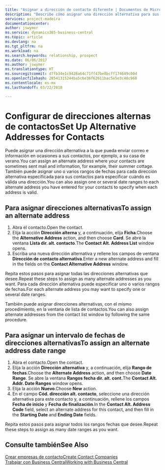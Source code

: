 ```yaml
---
title: "Asignar a dirección de contacto diferente | Documentos de Microsoft"
description: "Describe cómo asignar una dirección alternativa para sus contactos o clientes potenciales, a la que a veces se envía información."
services: project-madeira
documentationcenter: 
author: jswymer
ms.service: dynamics365-business-central
ms.topic: article
ms.devlang: na
ms.tgt_pltfrm: na
ms.workload: na
ms.search.keywords: relationship, prospect
ms.date: 06/06/2017
ms.author: jswymer
ms.translationtype: HT
ms.sourcegitcommit: d7fb34e1c9428a64c71ff47be8bcff174649c00d
ms.openlocfilehash: 28541315244ba5c6e36f62611bac5e5e3c48c960
ms.contentlocale: es-mx
ms.lasthandoff: 03/22/2018

---
```

# <a name="set-up-alternative-addresses-for-contacts"></a><span data-ttu-id="ec119-103">Configurar de direcciones alternas de contactos</span><span class="sxs-lookup"><span data-stu-id="ec119-103">Set Up Alternative Addresses for Contacts</span></span>
<span data-ttu-id="ec119-104">Puede asignar una dirección alternativa a la que pueda enviar correo e información en ocasiones a sus contactos, por ejemplo, a su casa de verano.</span><span class="sxs-lookup"><span data-stu-id="ec119-104">You can assign an alternate address where your contacts are sometimes sent mail and information, for example, their summer cottage.</span></span> <span data-ttu-id="ec119-105">También puede asignar uno o varios rangos de fechas para cada dirección alternativa especificada para sus contactos para especificar cuándo es válida una dirección.</span><span class="sxs-lookup"><span data-stu-id="ec119-105">You can also assign one or several date ranges to each alternate address you have entered for your contacts to specify when each address is valid.</span></span>

## <a name="to-assign-an-alternate-address"></a><span data-ttu-id="ec119-106">Para asignar direcciones alternativas</span><span class="sxs-lookup"><span data-stu-id="ec119-106">To assign an alternate address</span></span>
1. <span data-ttu-id="ec119-107">Abra el contacto.</span><span class="sxs-lookup"><span data-stu-id="ec119-107">Open the contact.</span></span>
2. <span data-ttu-id="ec119-108">Elija la acción **Dirección alterna** y, a continuación, elija **Ficha**.</span><span class="sxs-lookup"><span data-stu-id="ec119-108">Choose the **Alternative Address** action, and then choose **Card**.</span></span> <span data-ttu-id="ec119-109">Se abre la ventana **Lista dir. alt. contacto**.</span><span class="sxs-lookup"><span data-stu-id="ec119-109">The **Contact Alt. Address List** window opens.</span></span>
3. <span data-ttu-id="ec119-110">Escriba una nueva dirección alternativa y rellene los campos de ventana **Dirección de contacto alternativa**.</span><span class="sxs-lookup"><span data-stu-id="ec119-110">Enter a new alternate address and fill in the fields on the **Contact Alternative Address** window.</span></span>

<span data-ttu-id="ec119-111">Repita estos pasos para asignar todas las direcciones alternativas que desee.</span><span class="sxs-lookup"><span data-stu-id="ec119-111">Repeat these steps to assign as many alternate addresses as you want.</span></span> <span data-ttu-id="ec119-112">Para cada dirección alternativa puede especificar uno o varios rangos de fechas.</span><span class="sxs-lookup"><span data-stu-id="ec119-112">For each alternate address you may want to specify one or several date ranges.</span></span>

<span data-ttu-id="ec119-113">También puede asignar direcciones alternativas, con el mismo procedimiento, en la ventana de lista de contactos.</span><span class="sxs-lookup"><span data-stu-id="ec119-113">You can also assign alternate addresses from the contact list window by following the same procedure.</span></span>

## <a name="to-assign-an-alternate-address-date-range"></a><span data-ttu-id="ec119-114">Para asignar un intervalo de fechas de direcciones alternativas</span><span class="sxs-lookup"><span data-stu-id="ec119-114">To assign an alternate address date range</span></span>
1. <span data-ttu-id="ec119-115">Abra el contacto.</span><span class="sxs-lookup"><span data-stu-id="ec119-115">Open the contact.</span></span>
2. <span data-ttu-id="ec119-116">Elija la acción **Dirección alternativa** y, a continuación, elija **Rango de fechas**.</span><span class="sxs-lookup"><span data-stu-id="ec119-116">Choose the **Alternate Address** action, and then choose **Date Range**.</span></span> <span data-ttu-id="ec119-117">Se abre la ventana **Rangos fecha dir. alt. cont.**</span><span class="sxs-lookup"><span data-stu-id="ec119-117">The **Contact Alt. Addr. Date Ranges** window opens.</span></span>
3. <span data-ttu-id="ec119-118">Elija la acción **Nuevo**.</span><span class="sxs-lookup"><span data-stu-id="ec119-118">Choose **New** action.</span></span>
4. <span data-ttu-id="ec119-119">En el campo **Cód. dirección alt. contacto**, seleccione una dirección alternativa para este contacto y, a continuación, rellene los campos **Fecha de inicio** y **Fecha de finalización**.</span><span class="sxs-lookup"><span data-stu-id="ec119-119">In the **Contact Alt. Address Code** field, select an alternate address for this contact, and then fill in the **Starting Date** and **Ending Date** fields.</span></span>

<span data-ttu-id="ec119-120">Repita estos pasos para asignar todos los rangos fechas que desee.</span><span class="sxs-lookup"><span data-stu-id="ec119-120">Repeat these steps to assign as many date ranges as you want.</span></span>

## <a name="see-also"></a><span data-ttu-id="ec119-121">Consulte también</span><span class="sxs-lookup"><span data-stu-id="ec119-121">See Also</span></span>
[<span data-ttu-id="ec119-122">Crear empresas de contacto</span><span class="sxs-lookup"><span data-stu-id="ec119-122">Create Contact Companies</span></span>](marketing-create-contact-companies.md)  
[<span data-ttu-id="ec119-123">Trabajar con Business Central</span><span class="sxs-lookup"><span data-stu-id="ec119-123">Working with Business Central</span></span>](ui-work-product.md)

